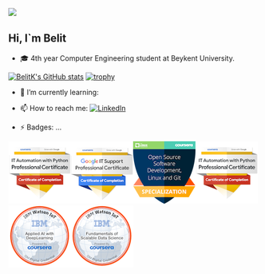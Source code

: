 ![](https://komarev.com/ghpvc/?username=belitk&color=grey)

## Hi, I`m Belit
- 🎓 4th year Computer Engineering student at Beykent University.
  


[![BelitK's GitHub stats](https://github-readme-stats.vercel.app/api?username=belitk&show_icons=true&theme=nightowl)](https://github.com/anuraghazra/github-readme-stats)
[![trophy](https://github-profile-trophy.vercel.app/?username=belitk&row=2&column=3&theme=onedark&no-frame=true)](https://github.com/ryo-ma/github-profile-trophy)


- 🌱 I’m currently learning:
- 📫 How to reach me:
[![LinkedIn](https://img.shields.io/badge/LinkedIn-0077B5?style=for-the-badge&logo=linkedin&logoColor=black
)](https://www.linkedin.com/in/belit-k/)

- ⚡ Badges: ...

[![Google it automation certificate](/certificates/google-it-automation-professional-certificate.png)](https://www.youracclaim.com/badges/bbe95a27-287b-401f-a145-e74458dda89b/public_url)[![Google it support certificate](/certificates/google-it-support-professional-certificate.png)](https://www.youracclaim.com/badges/32c76830-02e2-4de0-be9a-6d9576fd30a9/public_url)[![linux open source badge](certificates/open-source-software-development-linux-and-git-specialization.png)](https://www.youracclaim.com/badges/0eb80a7d-aaa5-40d1-b46d-1fc8f6eb8e2d/public_url)[![IBM applied ai](certificates/advanced-machine-learning-and-signal-processing.png)](https://www.youracclaim.com/badges/94a0f774-310a-4909-bd8f-282f5cc0c6a0/public_url)[![IBM ml and signal processing](certificates/applied-ai-with-deeplearning.png)](https://www.youracclaim.com/badges/2d9ddb4f-bd92-441e-88f4-7492a9649eba/public_url)[![IBM scalable data](certificates/fundamentals-of-scalable-data-science.png)](https://www.youracclaim.com/badges/b27fbbe0-8829-4a67-808a-b7ca6edc4f9c/public_url)

